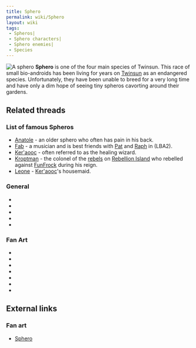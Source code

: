 ```yaml
---
title: Sphero
permalink: wiki/Sphero
layout: wiki
tags:
 - Spheros| 
 - Sphero characters| 
 - Sphero enemies| 
 - Species
---
```


![A sphero](BouboulAnim.gif "A sphero") **Sphero** is one of the four
main species of Twinsun. This race of small bio-androids has been living
for years on [Twinsun](Twinsun "wikilink") as an endangered species.
Unfortunately, they have been unable to breed for a very long time and
have only a dim hope of seeing tiny spheros cavorting around their
gardens.

## Related threads

### List of famous Spheros

- [Anatole](Anatole "wikilink") - an older sphero who often has pain in
  his back.
- [Fab](Fab "wikilink") - a musician and is best friends with
  [Pat](Pat "wikilink") and [Raph](Raph "wikilink") in (LBA2).
- [Ker'aooc](Ker'aooc "wikilink") - often referred to as the healing
  wizard.
- [Kroptman](Kroptman "wikilink") - the colonel of the
  [rebels](rebel "wikilink") on [Rebellion
  Island](Rebellion_Island "wikilink") who rebelled against
  [FunFrock](FunFrock "wikilink") during his reign.
- [Leone](Leone "wikilink") - [Ker'aooc](Ker'aooc "wikilink")'s
  housemaid.

### General

- 

- 

- 

- 

- 

### Fan Art

- 

- 

- 

- 

- 

- 

- 

## External links

### Fan art

- [Sphero](http://www.deviantart.com/view/9989630/)
